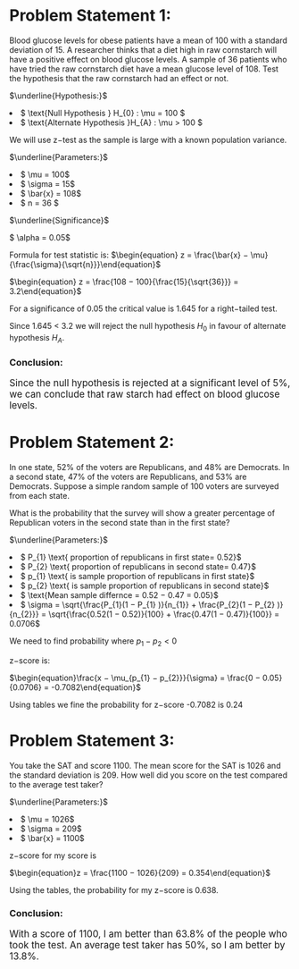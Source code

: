 
# Problem Statement 1:

Blood glucose levels for obese patients have a mean of 100 with a standard deviation of 15. A researcher thinks that a diet high in raw cornstarch will have a positive effect on
blood glucose levels. A sample of 36 patients who have tried the raw cornstarch diet
have a mean glucose level of 108. Test the hypothesis that the raw cornstarch had an
effect or not.

$\underline{Hypothesis:}$

<li>$ \text{Null Hypothesis } H_{0} : \mu = 100 $

<li>$ \text{Alternate Hypothesis }H_{A} : \mu > 100 $

$\text{We will use z−test as the sample is large with a known population variance.}$

$\underline{Parameters:}$

<li>$ \mu = 100$

<li>$ \sigma = 15$ 

<li>$ \bar{x} = 108$

<li>$ n = 36 $

$\underline{Significance}$

$ \alpha = 0.05$

$\text{Formula for test statistic is: }$
$\begin{equation}
z = \frac{\bar{x} − \mu}{\frac{\sigma}{\sqrt{n}}}\end{equation}$

$\begin{equation}
z = \frac{108 − 100}{\frac{15}{\sqrt{36}}}
= 3.2\end{equation}$

$\text{For a significance of 0.05 the critical value is 1.645 for a right−tailed test.}$

$\text{Since 1.645 < 3.2 we will reject the null hypothesis }H_{0} \text{ in favour of alternate hypothesis }H_{A}.$

<h3>Conclusion:</h3> 
<p style='font-size:120%'>Since the null hypothesis is rejected at a significant level of 5%, we can conclude that raw starch had effect on blood glucose levels.</p>

# Problem Statement 2:

In one state, 52% of the voters are Republicans, and 48% are Democrats. In a second
state, 47% of the voters are Republicans, and 53% are Democrats. Suppose a simple
random sample of 100 voters are surveyed from each state.

What is the probability that the survey will show a greater percentage of Republican
voters in the second state than in the first state?

$\underline{Parameters:}$

<li>$ P_{1} \text{ proportion of republicans in first state= 0.52}$

<li>$ P_{2} \text{ proportion of republicans in second state= 0.47}$

<li>$ p_{1} \text{ is sample proportion of republicans in first state}$

<li>$ p_{2} \text{ is sample proportion of republicans in second state}$

<li>$ \text{Mean sample differnce = 0.52 − 0.47 = 0.05}$ 

<li>$ \sigma = \sqrt{\frac{P_{1}(1 − P_{1} )}{n_{1}} + \frac{P_{2}(1 − P_{2} )}{n_{2}}} = \sqrt{\frac{0.52(1 − 0.52)}{100} + \frac{0.47(1 − 0.47)}{100}} = 0.0706$

$\text{We need to find probability where }p_{1} − p_{2} < 0$

$\text{z−score is:}$

$\begin{equation}\frac{x − \mu_{p_{1} − p_{2}}}{\sigma} = \frac{0 − 0.05}{0.0706} = -0.7082\end{equation}$
 
$\text{Using tables we fine the probability for z−score -0.7082 is 0.24}$

# Problem Statement 3:

You take the SAT and score 1100. The mean score for the SAT is 1026 and the standard
deviation is 209. How well did you score on the test compared to the average test taker?

$\underline{Parameters:}$

<li>$ \mu = 1026$

<li>$ \sigma = 209$ 

<li>$ \bar{x} = 1100$

$\text{z−score for my score is }$

$\begin{equation}z = \frac{1100 − 1026}{209}
= 0.354\end{equation}$

$\text{Using the tables, the probability for my z−score is 0.638.}$

<h3>Conclusion:</h3> 
<p style="font-size:120%">With a score of 1100, I am better than 63.8% of the  people who took the test. An average test taker has 50%, so I am better by 13.8%.</p>

